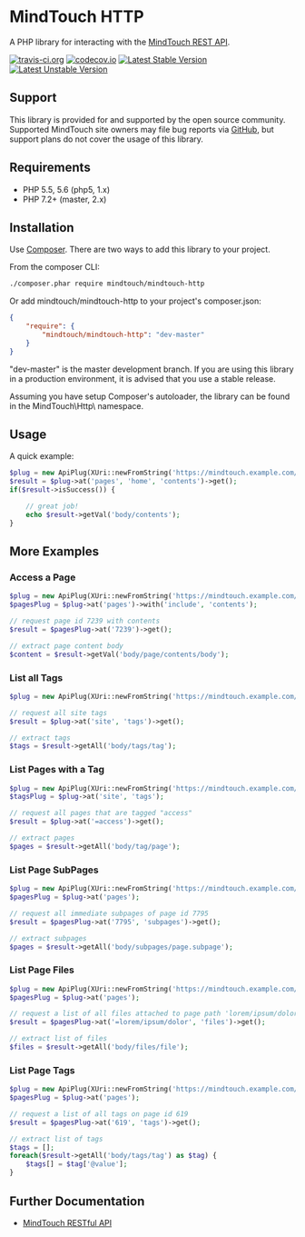 # MindTouch HTTP

A PHP library for interacting with the [MindTouch REST API](http://success.mindtouch.com/Documentation/Integration/API).

[![travis-ci.org](https://travis-ci.org/MindTouch/mindtouch-http.php.svg?branch=master)](https://travis-ci.org/MindTouch/mindtouch-http.php)
[![codecov.io](https://codecov.io/github/MindTouch/mindtouch-http.php/coverage.svg?branch=master)](https://codecov.io/github/MindTouch/mindtouch-http.php?branch=master)
[![Latest Stable Version](https://poser.pugx.org/mindtouch/mindtouch-http/version.svg)](https://packagist.org/packages/mindtouch/mindtouch-http)
[![Latest Unstable Version](https://poser.pugx.org/mindtouch/mindtouch-http/v/unstable)](https://packagist.org/packages/mindtouch/mindtouch-http)

## Support

This library is provided for and supported by the open source community. Supported MindTouch site owners may file bug reports via [GitHub](https://github.com/MindTouch/mindtouch-http.php/issues), but support plans do not cover the usage of this library.

## Requirements

* PHP 5.5, 5.6 (php5, 1.x)
* PHP 7.2+ (master, 2.x)

## Installation

Use [Composer](https://getcomposer.org/). There are two ways to add this library to your project.

From the composer CLI:

```sh
./composer.phar require mindtouch/mindtouch-http
```

Or add mindtouch/mindtouch-http to your project's composer.json:

```json
{
    "require": {
        "mindtouch/mindtouch-http": "dev-master"
    }
}
```

"dev-master" is the master development branch. If you are using this library in a production environment, it is advised that you use a stable release.

Assuming you have setup Composer's autoloader, the library can be found in the MindTouch\Http\ namespace.

## Usage

A quick example:

```php
$plug = new ApiPlug(XUri::newFromString('https://mindtouch.example.com/@api/deki'));
$result = $plug->at('pages', 'home', 'contents')->get();
if($result->isSuccess()) {

    // great job!
    echo $result->getVal('body/contents');
}
```

## More Examples

### Access a Page

```php
$plug = new ApiPlug(XUri::newFromString('https://mindtouch.example.com/@api/deki'));
$pagesPlug = $plug->at('pages')->with('include', 'contents');

// request page id 7239 with contents
$result = $pagesPlug->at('7239')->get();

// extract page content body
$content = $result->getVal('body/page/contents/body');
```

### List all Tags

```php
$plug = new ApiPlug(XUri::newFromString('https://mindtouch.example.com/@api/deki'));

// request all site tags
$result = $plug->at('site', 'tags')->get();

// extract tags
$tags = $result->getAll('body/tags/tag');
```

### List Pages with a Tag

```php
$plug = new ApiPlug(XUri::newFromString('https://mindtouch.example.com/@api/deki'));
$tagsPlug = $plug->at('site', 'tags');

// request all pages that are tagged "access"
$result = $plug->at('=access')->get();

// extract pages
$pages = $result->getAll('body/tag/page');
```

### List Page SubPages

```php
$plug = new ApiPlug(XUri::newFromString('https://mindtouch.example.com/@api/deki'));
$pagesPlug = $plug->at('pages');

// request all immediate subpages of page id 7795
$result = $pagesPlug->at('7795', 'subpages')->get();

// extract subpages
$pages = $result->getAll('body/subpages/page.subpage');
```

### List Page Files

```php
$plug = new ApiPlug(XUri::newFromString('https://mindtouch.example.com/@api/deki'));
$pagesPlug = $plug->at('pages');

// request a list of all files attached to page path 'lorem/ipsum/dolor'
$result = $pagesPlug->at('=lorem/ipsum/dolor', 'files')->get();

// extract list of files
$files = $result->getAll('body/files/file');
```

### List Page Tags

```php
$plug = new ApiPlug(XUri::newFromString('https://mindtouch.example.com/@api/deki'));
$pagesPlug = $plug->at('pages');

// request a list of all tags on page id 619
$result = $pagesPlug->at('619', 'tags')->get();

// extract list of tags
$tags = [];
foreach($result->getAll('body/tags/tag') as $tag) {
    $tags[] = $tag['@value'];
}
```

## Further Documentation

* [MindTouch RESTful API](https://success.mindtouch.com/Integrations/API)
